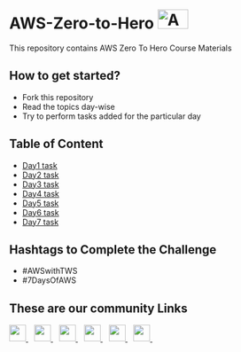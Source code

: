 # AWS-Zero-to-Hero <img src="https://github.com/LondheShubham153/aws-zero-to-hero/blob/main/Assets/Amazon_Web_Services-Logo.png" alt="Amazon logo" height=35 width=55/>
This repository contains AWS Zero To Hero Course Materials 

## How to get started?
- Fork this repository
- Read the topics day-wise
- Try to perform tasks added for the particular day

## Table of Content
- <a href="https://github.com/LondheShubham153/aws-zero-to-hero/blob/main/Day1/Tasks.md">Day1 task</a>
- <a href="https://github.com/LondheShubham153/aws-zero-to-hero/blob/main/Day2/Tasks.md">Day2 task</a>
- <a href="https://github.com/LondheShubham153/aws-zero-to-hero/blob/main/Day3/Tasks.md">Day3 task</a>
- <a href="https://github.com/LondheShubham153/aws-zero-to-hero/blob/main/Day4/Tasks.md">Day4 task</a>
- <a href="https://github.com/LondheShubham153/aws-zero-to-hero/blob/main/Day5/Tasks.md">Day5 task</a>
- <a href="https://github.com/LondheShubham153/aws-zero-to-hero/blob/main/Day6/Tasks.md">Day6 task</a>
- <a href="https://github.com/LondheShubham153/aws-zero-to-hero/blob/main/Day7/Tasks.md">Day7 task</a>

## Hashtags to Complete the Challenge
- #AWSwithTWS
- #7DaysOfAWS

## These are our community Links
  <a href="https://discord.com/channels/824622549182185493/824622550327623692">
    <img width="30px" src="https://www.vectorlogo.zone/logos/discordapp/discordapp-tile.svg" />
  </a>&ensp;
    <a href="https://t.me/trainwithshubham">
    <img width="30px" src="https://www.vectorlogo.zone/logos/telegram/telegram-icon.svg" />
  </a> 
  </a>&ensp;

  <a href="https://www.linkedin.com/in/shubhamlondhe1996/">
    <img width="30px" src="https://www.vectorlogo.zone/logos/linkedin/linkedin-icon.svg" />
  </a>&ensp;

 <a href="https://www.youtube.com/@TrainWithShubham">
  <img width="30px" src="https://i.pinimg.com/originals/46/02/cb/4602cbc18967da9c1eba7452905cd99b.png" />
  </a>&ensp;

  <a href="https://chat.whatsapp.com/FvRlAAZVxUhCUSZ0Y1s7KY">
  <img width="30px" src="https://www.vectorlogo.zone/logos/whatsapp/whatsapp-icon.svg" />
</a>&ensp;


<a href="https://www.trainwithshubham.com/">
  <img width="30px" src="https://media.licdn.com/dms/image/C4D0BAQGokBZsFEUWHw/company-logo_200_200/0/1677354328695?e=1700092800&v=beta&t=3bw7W2tQEpn023Slj_PacUZflE-OyYpBU-9juiJNJVY" />
</a>&ensp;
